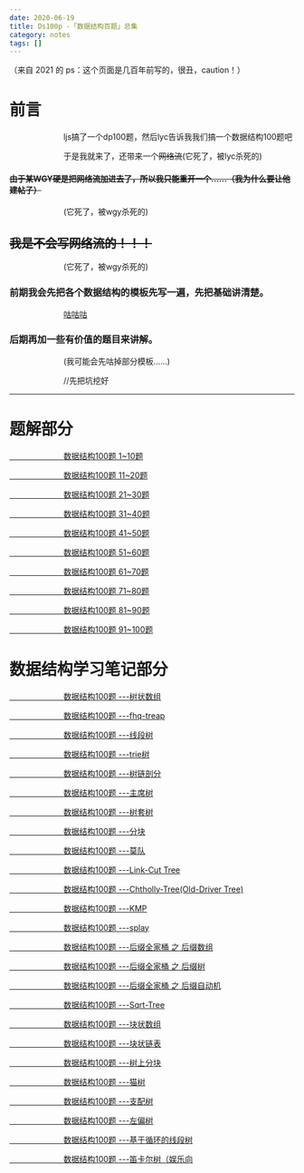 ```yaml
---
date: 2020-06-19
title: Ds100p -「数据结构百题」总集 
category: notes
tags: []
---
```


（来自 2021 的 ps：这个页面是几百年前写的，很丑，caution！）

# 前言

$\qquad \qquad \qquad$ljs搞了一个dp100题，然后lyc告诉我我们搞一个数据结构100题吧

$\qquad \qquad \qquad$于是我就来了，还带来一个~~网络流~~(它死了，被lyc杀死的)

#### ~~由于某WGY硬是把网络流加进去了，所以我只能重开一个……（我为什么要让他建帖子）~~
$\qquad \qquad \qquad$(它死了，被wgy杀死的)
## ~~我是不会写网络流的！！！~~
$\qquad \qquad \qquad$(它死了，被wgy杀死的)
### 前期我会先把各个数据结构的模板先写一遍，先把基础讲清楚。

$\qquad \qquad \qquad$<a href = "https://image.baidu.com/search/index?tn=baiduimage&ct=201326592&lm=-1&cl=2&ie=gb18030&word=%B9%BE%B9%BE%B9%BE&fr=ala&ala=1&alatpl=adress&pos=0&hs=2&xthttps=111111" class="ui gray label">咕咕咕</a>

### 后期再加一些有价值的题目来讲解。

$\qquad \qquad \qquad$(我可能会先咕掉部分模板……)

$\qquad \qquad \qquad$//先把坑挖好


----

# 题解部分

[$\qquad \qquad \qquad$数据结构100题 1~10题](https://cirnov.ski/notes/sols-ds1_10)

[$\qquad \qquad \qquad$数据结构100题 11~20题](https://cirnov.ski/notes/sols-ds11_20)

[$\qquad \qquad \qquad$数据结构100题 21~30题](https://cirnov.ski/notes/sols-ds21_30)

[$\qquad \qquad \qquad$数据结构100题 31~40题](https://cirnov.ski/notes/sols-ds31_40)

[$\qquad \qquad \qquad$数据结构100题 41~50题](https://cirnov.ski/notes/sols-ds41_50)

[$\qquad \qquad \qquad$数据结构100题 51~60题](https://cirnov.ski/notes/sols-ds51_60)

[$\qquad \qquad \qquad$数据结构100题 61~70题](https://cirnov.ski/notes/sols-ds61_70)

[$\qquad \qquad \qquad$数据结构100题 71~80题](https://cirnov.ski/notes/sols-ds71_80)

[$\qquad \qquad \qquad$数据结构100题 81~90题](https://cirnov.ski/notes/sols-ds81_90)

[$\qquad \qquad \qquad$数据结构100题 91~100题](https://cirnov.ski/notes/sols-ds91_100)

# 数据结构学习笔记部分

[$\qquad \qquad \qquad$数据结构100题 ---树状数组](/2020/02/05/DS100P-BINARY-INDEXED-TREE/)

[$\qquad \qquad \qquad$数据结构100题 ---fhq-treap](/2020/02/06/DS100P-FHQ-TREAP/)

[$\qquad \qquad \qquad$数据结构100题 ---线段树](/2020/02/07/DS100P-SEGMENT-TREE/)

[$\qquad \qquad \qquad$数据结构100题 ---trie树](/2020/02/07/DS100P-TRIE/)

[$\qquad \qquad \qquad$数据结构100题 ---树链剖分](/2020/02/07/DS100P-TREE-CHAIN-SPLITTING/)

[$\qquad \qquad \qquad$数据结构100题 ---主席树](/2020/02/07/DS100P-CHAIRMAN-TREE/)

[$\qquad \qquad \qquad$数据结构100题 ---树套树](/2020/02/07/DS100P-TREE-COVER-TREE/)

[$\qquad \qquad \qquad$数据结构100题 ---分块](/2020/02/07/DS100P-FENKUAI/)

[$\qquad \qquad \qquad$数据结构100题 ---莫队](/2020/02/07/DS100P-MO-ALGORITHM/)

[$\qquad \qquad \qquad$数据结构100题 ---Link-Cut Tree](/2020/02/07/DS100P-LINK-CUT-TREE/)

[$\qquad \qquad \qquad$数据结构100题 ---Chtholly-Tree(Old-Driver Tree)](/2020/02/07/DS100P-CHTHOLLY-TREE/)

[$\qquad \qquad \qquad$数据结构100题 ---KMP](/2020/02/07/DS100P-KMP-STRING/)

[$\qquad \qquad \qquad$数据结构100题 ---splay](/2020/02/07/DS100P-SPLAY/)

[$\qquad \qquad \qquad$数据结构100题 ---后缀全家桶 之 后缀数组](/2020/02/07/DS100P-SUFFIX-ARRAY/)

[$\qquad \qquad \qquad$数据结构100题 ---后缀全家桶 之 后缀树](/2020/02/07/DS100P-SUFFIX-TREE/)

[$\qquad \qquad \qquad$数据结构100题 ---后缀全家桶 之 后缀自动机](/2020/02/07/DS100P-SUFFIX-AUTOMATON/)

[$\qquad \qquad \qquad$数据结构100题 ---Sqrt-Tree](/2020/02/07/DS100P-SQRT-TREE/)

[$\qquad \qquad \qquad$数据结构100题 ---块状数组](/2020/02/07/DS100P-BLOCK-ARRAY/)

[$\qquad \qquad \qquad$数据结构100题 ---块状链表](/2020/02/07/DS100P-BLOCK-LIST/)

[$\qquad \qquad \qquad$数据结构100题 ---树上分块](/2020/02/07/DS100P-BLOCK-LIST/)

[$\qquad \qquad \qquad$数据结构100题 ---猫树](/2020/02/08/DS100P-CAT-TREE/)

<!-- [$\qquad \qquad \qquad$数据结构100题 ---基环树](/2020/02/08/DS100P-BASE-RING-TREE/) -->

[$\qquad \qquad \qquad$数据结构100题 ---支配树](/2020/02/08/DS100P-DOMINATION-TREE/)

[$\qquad \qquad \qquad$数据结构100题 ---左偏树](/2020/02/08/DS100P-DOMINATION-TREE/)

<!-- [$\qquad \qquad \qquad$数据结构100题 ---环套树](/2020/02/08/DS100P-RING-TREE/) -->

<!-- [$\qquad \qquad \qquad$数据结构100题 ---虚树](/2020/02/08/DS100P-VIRTUAL-TREE/) -->

<!-- [$\qquad \qquad \qquad$数据结构100题 ---博弈树](/2020/02/08/DS100P-GAME-TREE/) -->

<!-- [$\qquad \qquad \qquad$数据结构100题 ---圆方树](/2020/02/08/DS100P-ROUND-SQUARE-TREE/) -->

[$\qquad \qquad \qquad$数据结构100题 ---基于循环的线段树](/2020/02/08/DS100P-SEGMENT-TREE-WITH-LOOP/)

[$\qquad \qquad \qquad$数据结构100题 ---笛卡尔树（娱乐向](/2020/02/08/DS100P-CARTESIAN-TREE/)
    
